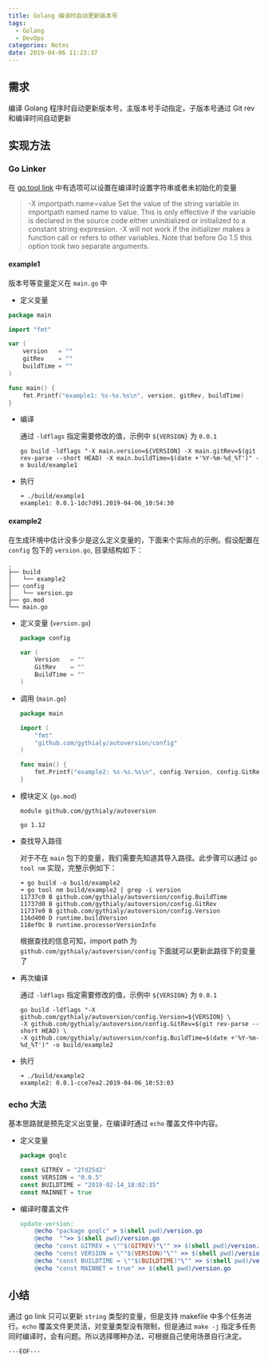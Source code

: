 ```yaml
---
title: Golang 编译时自动更新版本号
tags:
  - Golang
  - DevOps
categories: Notes
date: 2019-04-06 11:23:37
---
```


## 需求

编译 Golang 程序时自动更新版本号，主版本号手动指定，子版本号通过 Git rev 和编译时间自动更新

## 实现方法

### Go Linker

在 [go tool link](https://golang.org/cmd/link/) 中有选项可以设置在编译时设置字符串或者未初始化的变量

>-X importpath.name=value
	Set the value of the string variable in importpath named name to value.
	This is only effective if the variable is declared in the source code either uninitialized
	or initialized to a constant string expression. -X will not work if the initializer makes
	a function call or refers to other variables.
	Note that before Go 1.5 this option took two separate arguments.

<escape><!-- more --></escape>
#### example1

版本号等变量定义在 `main.go` 中

- 定义变量

``` go
package main

import "fmt"

var (
	version   = ""
	gitRev    = ""
	buildTime = ""
)

func main() {
	fmt.Printf("example1: %s-%s.%s\n", version, gitRev, buildTime)
}
```
- 编译

    通过 `-ldflags` 指定需要修改的值，示例中 `${VERSION}` 为 `0.0.1`

    ```shell
    go build -ldflags "-X main.version=${VERSION} -X main.gitRev=$(git rev-parse --short HEAD) -X main.buildTime=$(date +'%Y-%m-%d_%T')" -o build/example1
    ```

- 执行

    ```
    ➜ ./build/example1
    example1: 0.0.1-1dc7d91.2019-04-06_10:54:30
    ```

#### example2

在生成环境中估计没多少是这么定义变量的，下面来个实际点的示例。假设配置在 `config` 包下的 `version.go`, 目录结构如下：

```
.
├── build
│   └── example2
├── config
│   └── version.go
├── go.mod
└── main.go
```

- 定义变量 (`version.go`)
   
    ```go
    package config

    var (
        Version   = ""
        GitRev    = ""
        BuildTime = ""
    )
    ```

- 调用 (`main.go`)

    ``` go
    package main

    import (
        "fmt"
        "github.com/gythialy/autoversion/config"
    )

    func main() {
        fmt.Printf("example2: %s-%s.%s\n", config.Version, config.GitRev, config.BuildTime)
    }
    ```
- 模块定义 (`go.mod`)
   
    ```
    module github.com/gythialy/autoversion

    go 1.12
    ```

- 查找导入路径

    对于不在 `main` 包下的变量，我们需要先知道其导入路径。此步骤可以通过 `go tool nm` 实现，完整示例如下：

    ```shell
    ➜ go build -o build/example2
    ➜ go tool nm build/example2 | grep -i version
    11737c0 B github.com/gythialy/autoversion/config.BuildTime
    11737d0 B github.com/gythialy/autoversion/config.GitRev
    11737e0 B github.com/gythialy/autoversion/config.Version
    116d400 D runtime.buildVersion
    118ef0c B runtime.processorVersionInfo
    ```

    根据查找的信息可知，import path 为 `github.com/gythialy/autoversion/config` 下面就可以更新此路径下的变量了

- 再次编译

    通过 `-ldflags` 指定需要修改的值，示例中 `${VERSION}` 为 `0.0.1`

    ```shell
    go build -ldflags "-X github.com/gythialy/autoversion/config.Version=${VERSION} \
    -X github.com/gythialy/autoversion/config.GitRev=$(git rev-parse --short HEAD) \
    -X github.com/gythialy/autoversion/config.BuildTime=$(date +'%Y-%m-%d_%T')" -o build/example2
    ```

- 执行

    ```shell
    ➜ ./build/example2
    example2: 0.0.1-cce7ea2.2019-04-06_10:53:03
    ```

### echo 大法

基本思路就是预先定义出变量，在编译时通过 `echo` 覆盖文件中内容。

- 定义变量

    ```go
    package goqlc

    const GITREV = "2fd25d2"
    const VERSION = "0.0.5"
    const BUILDTIME = "2019-02-14_18:02:35"
    const MAINNET = true
    ```

- 编译时覆盖文件

    ```makefile
    update-version:
        @echo "package goqlc" > $(shell pwd)/version.go
        @echo  "">> $(shell pwd)/version.go
        @echo "const GITREV = \""$(GITREV)"\"" >> $(shell pwd)/version.go
        @echo "const VERSION = \""$(VERSION)"\"" >> $(shell pwd)/version.go
        @echo "const BUILDTIME = \""$(BUILDTIME)"\"" >> $(shell pwd)/version.go
        @echo "const MAINNET = true" >> $(shell pwd)/version.go
    ```

## 小结

通过 go link 只可以更新 `string` 类型的变量，但是支持 makefile 中多个任务进行。`echo` 覆盖文件更灵活，对变量类型没有限制，但是通过 `make -j` 指定多任务同时编译时，会有问题。所以选择哪种办法，可根据自己使用场景自行决定。

`---EOF---`